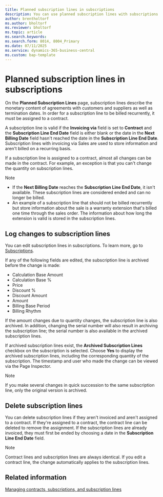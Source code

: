 ```yaml
---
title: Planned subscription lines in subscriptions
description: You can use planned subscription lines with subscriptions in subscription billing.
author: brentholtorf
ms.author: bholtorf
ms.reviewer: bholtorf
ms.topic: article
ms.search.keywords: 
ms.search.form: 8014, 8004_Primary
ms.date: 07/11/2025
ms.service: dynamics-365-business-central
ms.custom: bap-template
---
```


# Planned subscription lines in subscriptions

On the **Planned Subscription Lines** page, subscription lines describe the monetary content of agreements with customers and suppliers as well as termination dates. In order for a subscription line to be billed recurrently, it must be assigned to a contract.

A subscription line is valid if the **Invoicing via** field is set to **Contract** and the **Subscription Line End Date** field is either blank or the date in the **Next Billing Date** field hasn't reached the date in the **Subscription Line End Date**. Subscription lines with invoicing via Sales are used to store information and aren't billed on a recurring basis.

If a subscription line is assigned to a contract, almost all changes can be made in the contract. For example, an exception is that you can't change the quantity on subscription lines.

> [!NOTE]
>
> * If the **Next Billing Date** reaches the **Subscription Line End Date**, it isn't available. These subscription lines are considered ended and can no longer be billed.
> * An example of a subscription line that should not be billed recurrently but store information about the sale is a warranty extension that's billed one time through the sales order. The information about how long the extension is valid is stored in the subscription lines.

## Log changes to subscription lines

You can edit subscription lines in subscriptions. To learn more, go to [Subscriptions](service-objects.md).

If any of the following fields are edited, the subscription line is archived before the change is made:

* Calculation Base Amount
* Calculation Base %
* Price
* Discount %
* Discount Amount
* Amount
* Billing Base Period
* Billing Rhythm

If the amount changes due to quantity changes, the subscription line is also archived. In addition, changing the serial number will also result in archiving the subscription line; the serial number is also available in the archived subscription lines.

If archived subscription lines exist, the **Archived Subscription Lines** checkbox on the subscription is selected. Choose **Yes** to display the archived subscription lines, including the corresponding quantity of the subscription. The timestamp and user who made the change can be viewed via the Page Inspector.

> [!NOTE]
> If you make several changes in quick succession to the same subscription line, only the original version is archived.

## Delete subscription lines

You can delete subscription lines if they aren't invoiced and aren't assigned to a contract. If they're assigned to a contract, the contract line can be deleted to remove the assignment. If the subscription lines are already invoiced, they must first be ended by choosing a date in the **Subscription Line End Date** field.

> [!NOTE]
> Contract lines and subscription lines are always identical. If you edit a contract line, the change automatically applies to the subscription lines.

## Related information

[Managing contracts, subscriptions, and subscription lines](contracts-services-mgmt.md)
